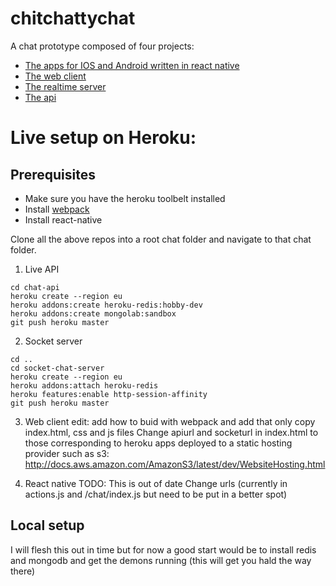 # chitchattychat

A chat prototype composed of four projects:

* [The apps for IOS and Android written in react native](../../../chitchattychat-app)
* [The web client](../../../chitchattychat-web-client)
* [The realtime server](../../../chitchattychat-realtime)
* [The api](../../../chitchattychat-api)

# Live setup on Heroku:

## Prerequisites

* Make sure you have the heroku toolbelt installed
* Install [webpack](https://webpack.github.io/)
* Install react-native

Clone all the above repos into a root chat folder and navigate to that chat folder.

1. Live API

  ```
  cd chat-api
  heroku create --region eu
  heroku addons:create heroku-redis:hobby-dev
  heroku addons:create mongolab:sandbox
  git push heroku master 
  ```

2. Socket server
  ```
  cd ..
  cd socket-chat-server
  heroku create --region eu
  heroku addons:attach heroku-redis
  heroku features:enable http-session-affinity
  git push heroku master
  ```

3. Web client
  edit: add how to buid with webpack and add that only copy index.html, css and js files
  Change apiurl and socketurl in index.html to those corresponding to heroku apps
  deployed to a static hosting provider such as s3: http://docs.aws.amazon.com/AmazonS3/latest/dev/WebsiteHosting.html

4. React native
  TODO: This is out of date
  Change urls (currently in actions.js and /chat/index.js but need to be put in a better spot)

## Local setup

I will flesh this out in time but for now a good start would be to install redis and mongodb and get the demons running (this will get you hald the way there)
